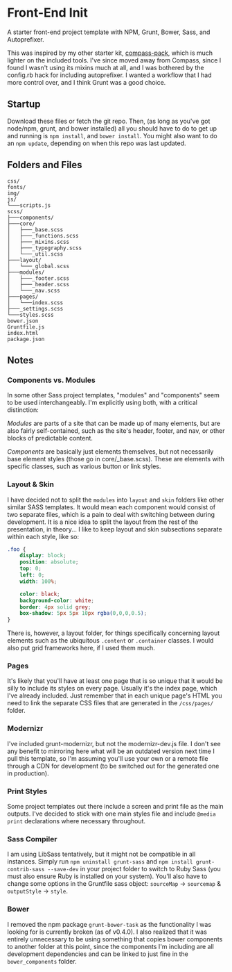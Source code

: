 Front-End Init
==============

A starter front-end project template with NPM, Grunt, Bower, Sass, and Autoprefixer.

This was inspired by my other starter kit, [compass-pack](https://github.com/cr0ybot/compass-pack), which is much lighter on the included tools. I've since moved away from Compass, since I found I wasn't using its mixins much at all, and I was bothered by the config.rb hack for including autoprefixer. I wanted a workflow that I had more control over, and I think Grunt was a good choice.

## Startup

Download these files or fetch the git repo. Then, (as long as you've got node/npm, grunt, and bower installed) all you should have to do to get up and running is `npm install`, and `bower install`. You might also want to do an `npm update`, depending on when this repo was last updated.

## Folders and Files

```
css/
fonts/
img/
js/
└───scripts.js
scss/
├───components/
├───core/
│   ├───_base.scss
│   ├───_functions.scss
│   ├───_mixins.scss
│   ├───_typography.scss
│   └───_util.scss
├───layout/
│   └───_global.scss
├───modules/
│   ├───_footer.scss
│   ├───_header.scss
│   └───_nav.scss
├───pages/
│   └───index.scss
├───_settings.scss
└───styles.scss
bower.json
Gruntfile.js
index.html
package.json
```

## Notes

### Components vs. Modules

In some other Sass project templates, "modules" and "components" seem to be used interchangeably. I'm explicitly using both, with a critical distinction:

*Modules* are parts of a site that can be made up of many elements, but are also fairly self-contained, such as the site's header, footer, and nav, or other blocks of predictable content.

*Components* are basically just elements themselves, but not necessarily base element styles (those go in core/\_base.scss). These are elements with specific classes, such as various button or link styles.

### Layout & Skin

I have decided not to split the `modules` into `layout` and `skin` folders like other similar SASS templates. It would mean each component would consist of two separate files, which is a pain to deal with switching between during development. It is a nice idea to split the layout from the rest of the presentation, in theory... I like to keep layout and skin subsections separate within each style, like so:

```css
.foo {
    display: block;
    position: absolute;
    top: 0;
    left: 0;
    width: 100%;

    color: black;
    background-color: white;
    border: 4px solid grey;
    box-shadow: 5px 5px 10px rgba(0,0,0,0.5);
}
```

There is, however, a layout folder, for things specifically concerning layout elements such as the ubiquitous `.content` or `.container` classes. I would also put grid frameworks here, if I used them much.

### Pages

It's likely that you'll have at least one page that is so unique that it would be silly to include its styles on every page. Usually it's the index page, which I've already included. Just remember that in each unique page's HTML you need to link the separate CSS files that are generated in the `/css/pages/` folder.

### Modernizr

I've included grunt-modernizr, but not the modernizr-dev.js file. I don't see any benefit to mirroring here what will be an outdated version next time I pull this template, so I'm assuming you'll use your own or a remote file through a CDN for development (to be switched out for the generated one in production).

### Print Styles

Some project templates out there include a screen and print file as the main outputs. I've decided to stick with one main styles file and include `@media print` declarations where necessary throughout.

### Sass Compiler

I am using LibSass tentatively, but it might not be compatible in all instances. Simply run `npm uninstall grunt-sass` and `npm install grunt-contrib-sass --save-dev` in your project folder to switch to Ruby Sass (you must also ensure Ruby is installed on your system). You'll also have to change some options in the Gruntfile sass object: `sourceMap` -> `sourcemap` & `outputStyle` -> `style`.

### Bower

I removed the npm package `grunt-bower-task` as the functionality I was looking for is currently broken (as of v0.4.0). I also realized that it was entirely unnecessary to be using something that copies bower components to another folder at this point, since the components I'm including are all development dependencies and can be linked to just fine in the `bower_components` folder.
